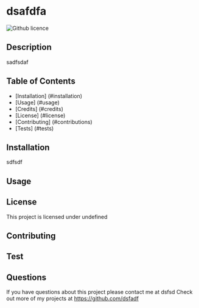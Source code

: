 # dsafdfa
  ![Github licence](http://img.shields.io/badge/license-undefined-blue.svg)
  
  ## Description
  sadfsdaf

  ## Table of Contents
  - [Installation] (#installation)
  - [Usage] (#usage)
  - [Credits] (#credits)
  - [License] (#license)
  - [Contributing] (#contributions)
  - [Tests] (#tests)

  ## Installation
  sdfsdf

  ## Usage
  

  ## License
  This project is licensed under undefined

  ## Contributing
  

  ## Test
  

  ## Questions
  If you have questions about this project please contact me at dsfsd
  Check out more of my projects at https://github.com/dsfadf
  